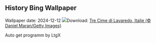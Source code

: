 ## History Bing Wallpaper
Wallpaper date: 2024-12-12
![](https://www.bing.com/th?id=OHR.DolomitesSky_FR-CA1628831705_UHD.jpg&w=1000)Download: [Tre Cime di Lavaredo, Italie (© Daniel Maran/Getty Images)](https://www.bing.com/th?id=OHR.DolomitesSky_FR-CA1628831705_UHD.jpg)

Auto get programm by LtgX
